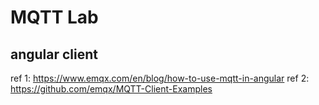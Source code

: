 # MQTT Lab

## angular client

ref 1: https://www.emqx.com/en/blog/how-to-use-mqtt-in-angular
ref 2: https://github.com/emqx/MQTT-Client-Examples
